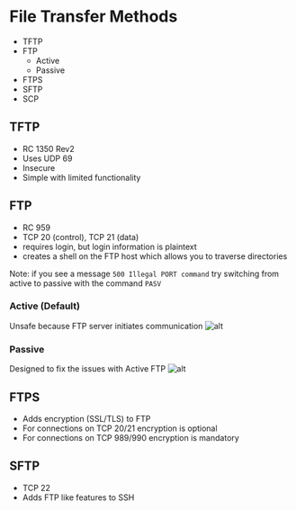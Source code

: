 # File Transfer Methods

- TFTP
- FTP
  - Active
  - Passive
- FTPS
- SFTP
- SCP

## TFTP
- RC 1350 Rev2
- Uses UDP 69
- Insecure
- Simple with limited functionality

## FTP
- RC 959
- TCP 20 (control), TCP 21 (data)
- requires login, but login information is plaintext
- creates a shell on the FTP host which allows you to traverse directories

Note: if you see a message `500 Illegal PORT command` try switching from active to passive with the command `PASV`

### Active (Default)
Unsafe because FTP server initiates communication
![alt](https://git.cybbh.space/net/public/raw/master/modules/networking/slides-v4/images/ftp_active.png)


### Passive
Designed to fix the issues with Active FTP
![alt](https://git.cybbh.space/net/public/raw/master/modules/networking/slides-v4/images/ftp_passive.png)

## FTPS
- Adds encryption (SSL/TLS) to FTP
- For connections on TCP 20/21 encryption is optional
- For connections on TCP 989/990 encryption is mandatory

## SFTP
- TCP 22
- Adds FTP like features to SSH

##
